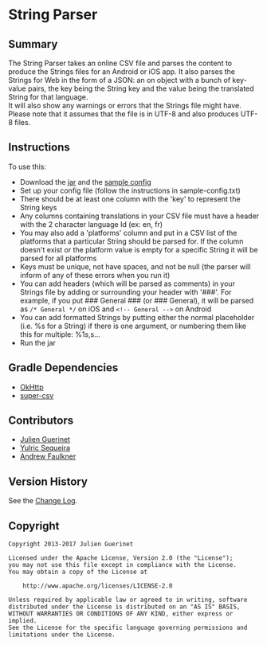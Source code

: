 # String Parser

## Summary
The String Parser takes an online CSV file and parses the content to produce the Strings files for an Android or iOS app.
It also parses the Strings for Web in the form of a JSON: an on object with a bunch of key-value pairs, the key being the String key and the value being the translated String for that language.   
It will also show any warnings or errors that the Strings file might have. 
Please note that it assumes that the file is in UTF-8 and also produces UTF-8 files. 

## Instructions
To use this: 

* Download the [jar][1] and the [sample config](sample-config.txt)
* Set up your config file (follow the instructions in sample-config.txt)
* There should be at least one column with the 'key' to represent the String keys 
* Any columns containing translations in your CSV file must have a header with the 2 character language Id (ex: en, fr)
* You may also add a 'platforms' column and put in a CSV list of the platforms that a particular String should be parsed for. If the column doesn't exist or the platform value is empty for a specific String it will be parsed for all platforms
* Keys must be unique, not have spaces, and not be null (the parser will inform of any of these errors when you run it) 
* You can add headers (which will be parsed as comments) in your Strings file by adding or surrounding your header with '###'. 
For example, if you put ### General ### (or ### General), it will be parsed as `/* General */` on iOS and `<!-- General -->` on Android
* You can add formatted Strings by putting either the normal placeholder (i.e. %s for a String) if there is one argument, or numbering them 
like this for multiple: %1$s, %2$s...
* Run the jar

[1]:https://github.com/jguerinet/string-parser/releases/download/4.0.1/string-parser-4.0.1.jar

## Gradle Dependencies
* [OkHttp](http://square.github.io/okhttp/)
* [super-csv](http://super-csv.github.io/super-csv/)

## Contributors
* [Julien Guerinet](https://github.com/jguerinet)
* [Yulric Sequeira](https://github.com/yulric)
* [Andrew Faulkner](https://github.com/andfaulkner)

## Version History
See the [Change Log](CHANGELOG.md).

## Copyright 
    Copyright 2013-2017 Julien Guerinet

    Licensed under the Apache License, Version 2.0 (the "License");
    you may not use this file except in compliance with the License.
    You may obtain a copy of the License at
    
        http://www.apache.org/licenses/LICENSE-2.0
    
    Unless required by applicable law or agreed to in writing, software
    distributed under the License is distributed on an "AS IS" BASIS,
    WITHOUT WARRANTIES OR CONDITIONS OF ANY KIND, either express or implied.
    See the License for the specific language governing permissions and
    limitations under the License.